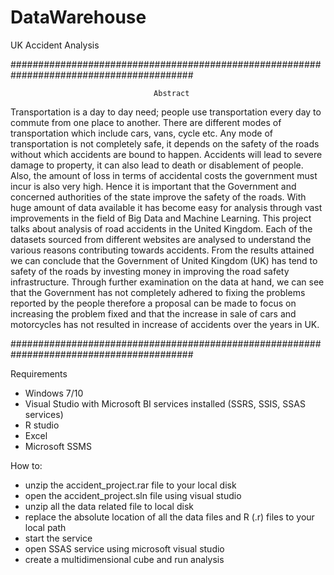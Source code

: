 # DataWarehouse
UK Accident Analysis

#########################################################################################

                                    Abstract
Transportation is a day to day need; people use transportation every day to
commute from one place to another. There are different modes of transportation
which include cars, vans, cycle etc. Any mode of transportation is not completely
safe, it depends on the safety of the roads without which accidents are bound to
happen. Accidents will lead to severe damage to property, it can also lead to
death or disablement of people. Also, the amount of loss in terms of accidental
costs the government must incur is also very high. Hence it is important that the
Government and concerned authorities of the state improve the safety of the roads.
With huge amount of data available it has become easy for analysis through vast
improvements in the field of Big Data and Machine Learning. This project talks
about analysis of road accidents in the United Kingdom. Each of the datasets
sourced from different websites are analysed to understand the various reasons
contributing towards accidents. From the results attained we can conclude that the
Government of United Kingdom (UK) has tend to safety of the roads by investing
money in improving the road safety infrastructure. Through further examination
on the data at hand, we can see that the Government has not completely adhered
to fixing the problems reported by the people therefore a proposal can be made
to focus on increasing the problem fixed and that the increase in sale of cars and
motorcycles has not resulted in increase of accidents over the years in UK.

#########################################################################################

Requirements

- Windows 7/10
- Visual Studio with Microsoft BI services installed (SSRS, SSIS, SSAS services)
- R studio
- Excel
- Microsoft SSMS

How to:

- unzip the accident_project.rar file to your local disk
- open the accident_project.sln file using visual studio
- unzip all the data related file to local disk
- replace the absolute location of all the data files and R (.r) files to your local path
- start the service 
- open SSAS service using microsoft visual studio
- create a multidimensional cube and run analysis


